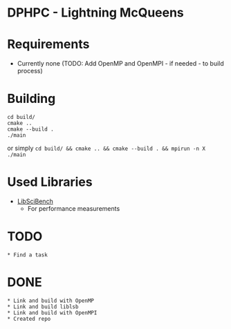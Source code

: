 
# DPHPC - Lightning McQueens

# Requirements
* Currently none (TODO: Add OpenMP and OpenMPI - if needed - to build process)

# Building

```
cd build/
cmake ..
cmake --build .
./main
```
or simply `cd build/ && cmake .. && cmake --build . && mpirun -n X ./main`

# Used Libraries
* [LibSciBench](https://spcl.inf.ethz.ch/Research/Performance/LibLSB/)
    * For performance measurements

# TODO
    * Find a task

# DONE
    * Link and build with OpenMP
    * Link and build liblsb
    * Link and build with OpenMPI
    * Created repo
